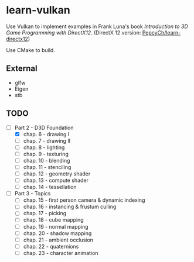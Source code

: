 # learn-vulkan

Use Vulkan to implement examples in Frank Luna's book *Introduction to 3D Game Programming with DirectX12*. (DirectX 12 version: [PepcyCh/learn-directx12](https://github.com/PepcyCh/learn-directx12))

Use CMake to build.

## External

* glfw
* Eigen
* stb


## TODO

* [ ] Part 2 - D3D Foundation
  * [x]  chap. 6 - drawing I
  * [ ] chap. 7 - drawing II
  * [ ] chap. 8 - lighting
  * [ ] chap. 9 - texturing
  * [ ] chap. 10 - blending
  * [ ] chap. 11 - stenciling
  * [ ] chap. 12 - geometry shader
  * [ ] chap. 13 - compute shader
  * [ ] chap. 14 - tessellation
* [ ] Part 3 - Topics
  * [ ] chap. 15 - first person camera & dynamic indexing
  * [ ] chap. 16 - instancing & frustum culling
  * [ ] chap. 17 - picking
  * [ ] chap. 18 - cube mapping
  * [ ] chap. 19 - normal mapping
  * [ ] chap. 20 - shadow mapping
  * [ ] chap. 21 - ambient occlusion
  * [ ] chap. 22 - quaternions
  * [ ] chap. 23 - character animation